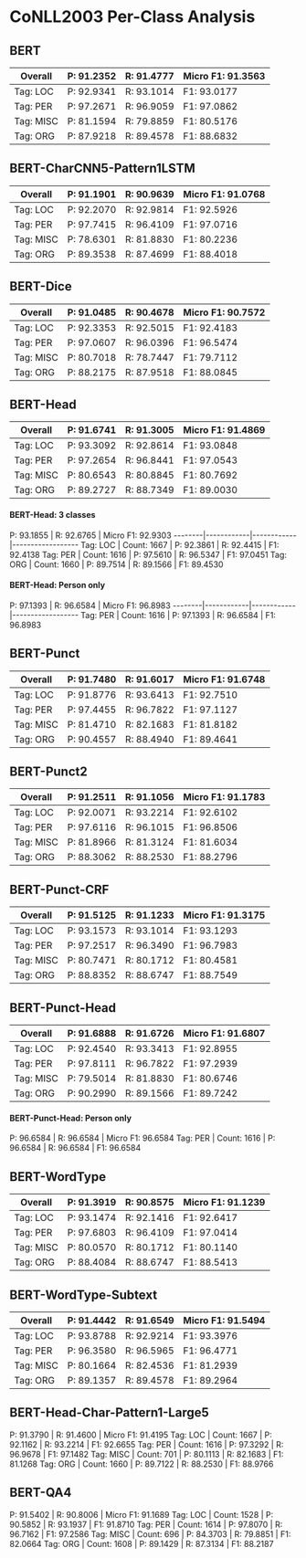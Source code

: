 # CoNLL2003 Per-Class Analysis

## BERT

Overall | P: 91.2352 | R: 91.4777 | Micro F1: 91.3563
--------|------------|------------|------------------
Tag: LOC | P: 92.9341 | R: 93.1014 | F1: 93.0177
Tag: PER | P: 97.2671 | R: 96.9059 | F1: 97.0862
Tag: MISC | P: 81.1594 | R: 79.8859 | F1: 80.5176
Tag: ORG | P: 87.9218 | R: 89.4578 | F1: 88.6832

## BERT-CharCNN5-Pattern1LSTM

Overall | P: 91.1901 | R: 90.9639 | Micro F1: 91.0768
--------|------------|------------|------------------
Tag: LOC | P: 92.2070 | R: 92.9814 | F1: 92.5926
Tag: PER | P: 97.7415 | R: 96.4109 | F1: 97.0716
Tag: MISC | P: 78.6301 | R: 81.8830 | F1: 80.2236
Tag: ORG | P: 89.3538 | R: 87.4699 | F1: 88.4018

## BERT-Dice

Overall | P: 91.0485 | R: 90.4678 | Micro F1: 90.7572
--------|------------|------------|------------------
Tag: LOC | P: 92.3353 | R: 92.5015 | F1: 92.4183
Tag: PER | P: 97.0607 | R: 96.0396 | F1: 96.5474
Tag: MISC | P: 80.7018 | R: 78.7447 | F1: 79.7112
Tag: ORG | P: 88.2175 | R: 87.9518 | F1: 88.0845

## BERT-Head

Overall | P: 91.6741 | R: 91.3005 | Micro F1: 91.4869
--------|------------|------------|------------------
Tag: LOC | P: 93.3092 | R: 92.8614 | F1: 93.0848
Tag: PER | P: 97.2654 | R: 96.8441 | F1: 97.0543
Tag: MISC | P: 80.6543 | R: 80.8845 | F1: 80.7692
Tag: ORG | P: 89.2727 | R: 88.7349 | F1: 89.0030

#### BERT-Head: 3 classes
P: 93.1855 | R: 92.6765 | Micro F1: 92.9303
--------|------------|------------|------------------
Tag: LOC | Count: 1667 | P: 92.3861 | R: 92.4415 | F1: 92.4138
Tag: PER | Count: 1616 | P: 97.5610 | R: 96.5347 | F1: 97.0451
Tag: ORG | Count: 1660 | P: 89.7514 | R: 89.1566 | F1: 89.4530

 #### BERT-Head: Person only
P: 97.1393 | R: 96.6584 | Micro F1: 96.8983
--------|------------|------------|------------------
Tag: PER | Count: 1616 | P: 97.1393 | R: 96.6584 | F1: 96.8983


## BERT-Punct

Overall | P: 91.7480 | R: 91.6017 | Micro F1: 91.6748
--------|------------|------------|------------------
Tag: LOC | P: 91.8776 | R: 93.6413 | F1: 92.7510
Tag: PER | P: 97.4455 | R: 96.7822 | F1: 97.1127
Tag: MISC | P: 81.4710 | R: 82.1683 | F1: 81.8182
Tag: ORG | P: 90.4557 | R: 88.4940 | F1: 89.4641

## BERT-Punct2

Overall | P: 91.2511 | R: 91.1056 | Micro F1: 91.1783
--------|------------|------------|------------------
Tag: LOC | P: 92.0071 | R: 93.2214 | F1: 92.6102
Tag: PER | P: 97.6116 | R: 96.1015 | F1: 96.8506
Tag: MISC | P: 81.8966 | R: 81.3124 | F1: 81.6034
Tag: ORG | P: 88.3062 | R: 88.2530 | F1: 88.2796

## BERT-Punct-CRF

Overall | P: 91.5125 | R: 91.1233 | Micro F1: 91.3175
--------|------------|------------|------------------
Tag: LOC | P: 93.1573 | R: 93.1014 | F1: 93.1293
Tag: PER | P: 97.2517 | R: 96.3490 | F1: 96.7983
Tag: MISC | P: 80.7471 | R: 80.1712 | F1: 80.4581
Tag: ORG | P: 88.8352 | R: 88.6747 | F1: 88.7549

## BERT-Punct-Head

Overall | P: 91.6888 | R: 91.6726 | Micro F1: 91.6807
--------|------------|------------|------------------
Tag: LOC | P: 92.4540 | R: 93.3413 | F1: 92.8955
Tag: PER | P: 97.8111 | R: 96.7822 | F1: 97.2939
Tag: MISC | P: 79.5014 | R: 81.8830 | F1: 80.6746
Tag: ORG | P: 90.2990 | R: 89.1566 | F1: 89.7242

#### BERT-Punct-Head: Person only
P: 96.6584 | R: 96.6584 | Micro F1: 96.6584
Tag: PER | Count: 1616 | P: 96.6584 | R: 96.6584 | F1: 96.6584


## BERT-WordType

Overall | P: 91.3919 | R: 90.8575 | Micro F1: 91.1239
--------|------------|------------|------------------
Tag: LOC | P: 93.1474 | R: 92.1416 | F1: 92.6417
Tag: PER | P: 97.6803 | R: 96.4109 | F1: 97.0414
Tag: MISC | P: 80.0570 | R: 80.1712 | F1: 80.1140
Tag: ORG | P: 88.4084 | R: 88.6747 | F1: 88.5413

## BERT-WordType-Subtext

Overall | P: 91.4442 | R: 91.6549 | Micro F1: 91.5494
--------|------------|------------|------------------
Tag: LOC | P: 93.8788 | R: 92.9214 | F1: 93.3976
Tag: PER | P: 96.3580 | R: 96.5965 | F1: 96.4771
Tag: MISC | P: 80.1664 | R: 82.4536 | F1: 81.2939
Tag: ORG | P: 89.1357 | R: 89.4578 | F1: 89.2964

## BERT-Head-Char-Pattern1-Large5

P: 91.3790 | R: 91.4600 | Micro F1: 91.4195
Tag: LOC | Count: 1667 | P: 92.1162 | R: 93.2214 | F1: 92.6655
Tag: PER | Count: 1616 | P: 97.3292 | R: 96.9678 | F1: 97.1482
Tag: MISC | Count: 701 | P: 80.1113 | R: 82.1683 | F1: 81.1268
Tag: ORG | Count: 1660 | P: 89.7122 | R: 88.2530 | F1: 88.9766


## BERT-QA4
P: 91.5402 | R: 90.8006 | Micro F1: 91.1689
Tag: LOC | Count: 1528 | P: 90.5852 | R: 93.1937 | F1: 91.8710
Tag: PER | Count: 1614 | P: 97.8070 | R: 96.7162 | F1: 97.2586
Tag: MISC | Count: 696 | P: 84.3703 | R: 79.8851 | F1: 82.0664
Tag: ORG | Count: 1608 | P: 89.1429 | R: 87.3134 | F1: 88.2187

